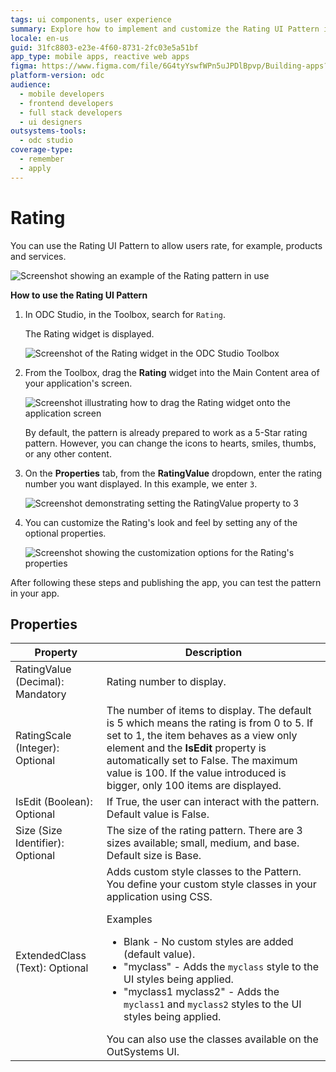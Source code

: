```yaml
---
tags: ui components, user experience
summary: Explore how to implement and customize the Rating UI Pattern in OutSystems Developer Cloud (ODC) to enhance user interaction.
locale: en-us
guid: 31fc8803-e23e-4f60-8731-2fc03e5a51bf
app_type: mobile apps, reactive web apps
figma: https://www.figma.com/file/6G4tyYswfWPn5uJPDlBpvp/Building-apps?type=design&node-id=3208%3A20522&t=ZwHw8hXeFhwYsO5V-1
platform-version: odc
audience:
  - mobile developers
  - frontend developers
  - full stack developers
  - ui designers
outsystems-tools:
  - odc studio
coverage-type:
  - remember
  - apply
---
```


# Rating

You can use the Rating UI Pattern to allow users rate, for example, products and services.

![Screenshot showing an example of the Rating pattern in use](images/rating-example-ss.png "Rating Pattern Example")

**How to use the Rating UI Pattern**

1. In ODC Studio, in the Toolbox, search for `Rating`.

    The Rating widget is displayed.

    ![Screenshot of the Rating widget in the ODC Studio Toolbox](images/rating-widget-ss.png "Rating Widget in Toolbox")

1. From the Toolbox, drag the **Rating** widget into the Main Content area of your application's screen.

    ![Screenshot illustrating how to drag the Rating widget onto the application screen](images/rating-dragwidget-ss.png "Dragging Rating Widget")

    By default, the pattern is already prepared to work as a 5-Star rating pattern. However, you can change the icons to hearts, smiles, thumbs, or any other content.

1. On the **Properties** tab, from the **RatingValue** dropdown, enter the rating number you want displayed. In this example, we enter `3`.  
    
    ![Screenshot demonstrating setting the RatingValue property to 3](images/rating-value-ss.png "Setting Rating Value")

1. You can customize the Rating's look and feel by setting any of the optional properties.

    ![Screenshot showing the customization options for the Rating's properties](images/rating-properties-ss.png "Rating Properties Customization")

After following these steps and publishing the app, you can test the pattern in your app.

## Properties

| Property                         | Description                                                                                                                                                                                                                                                                                                                                                                                                                                                                                                                                                                                                            |
|----------------------------------|------------------------------------------------------------------------------------------------------------------------------------------------------------------------------------------------------------------------------------------------------------------------------------------------------------------------------------------------------------------------------------------------------------------------------------------------------------------------------------------------------------------------------------------------------------------------------------------------------------------------|
| RatingValue (Decimal): Mandatory | Rating number to display.                                                                                                                                                                                                                                                                                                                                                                                                                                                                                                                                                                                              |
| RatingScale (Integer): Optional  | The number of items to display. The default is 5 which means the rating is from 0 to 5. If set to 1, the item behaves as a view only element and the **IsEdit** property is automatically set to False. The maximum value is 100. If the value introduced is bigger, only 100 items are displayed.                                                                                                                                                                                                                                                                                                                     |
| IsEdit (Boolean): Optional       | If True, the user can interact with the pattern. Default value is False.                                                                                                                                                                                                                                                                                                                                                                                                                                                                                                                                               |
| Size (Size Identifier): Optional | The size of the rating pattern. There are 3 sizes available; small, medium, and base. Default size is Base.                                                                                                                                                                                                                                                                                                                                                                                                                                                                                                            |
| ExtendedClass (Text): Optional   | Adds custom style classes to the Pattern. You define your custom style classes in your application using CSS. <p>Examples <ul><li>Blank - No custom styles are added (default value).</li><li>"myclass" - Adds the ``myclass`` style to the UI styles being applied.</li><li>"myclass1 myclass2" - Adds the ``myclass1`` and ``myclass2`` styles to the UI styles being applied.</li></ul></p>You can also use the classes available on the OutSystems UI. |
